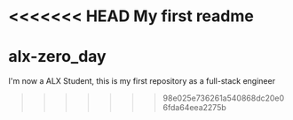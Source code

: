 <<<<<<< HEAD
My first readme
=======
# alx-zero_day 
I'm now a ALX Student, this is my first repository as a full-stack engineer
>>>>>>> 98e025e736261a540868dc20e06fda64eea2275b
